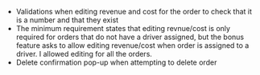 - Validations when editing revenue and cost for the order to check that it is a number and that they exist
- The minimum requirement states that editing revnue/cost is only required for orders that do not have
  a driver assigned, but the bonus feature asks to allow editing revenue/cost when order is assigned to
  a driver. I allowed editing for all the orders.
- Delete confirmation pop-up when attempting to delete order